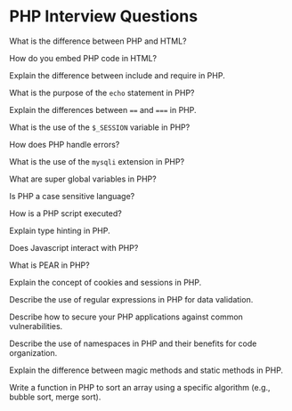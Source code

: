 # PHP Interview Questions

What is the difference between PHP and HTML?

How do you embed PHP code in HTML?

Explain the difference between include and require in PHP.

What is the purpose of the `echo` statement in PHP?

Explain the differences between `==` and `===` in PHP.

What is the use of the `$_SESSION` variable in PHP?

How does PHP handle errors?

What is the use of the `mysqli` extension in PHP?

What are super global variables in PHP?

Is PHP a case sensitive language?

How is a PHP script executed?

Explain type hinting in PHP.

Does Javascript interact with PHP?

What is PEAR in PHP?

Explain the concept of cookies and sessions in PHP.

Describe the use of regular expressions in PHP for data validation.

Describe how to secure your PHP applications against common vulnerabilities.

Describe the use of namespaces in PHP and their benefits for code organization.

Explain the difference between magic methods and static methods in PHP.

Write a function in PHP to sort an array using a specific algorithm (e.g., bubble sort, merge sort).